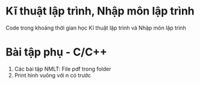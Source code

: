 # Kĩ thuật lập trình, Nhập môn lập trình
Code trong khoảng thời gian học Kĩ thuật lập trình và Nhập môn lập trình

# Bài tập phụ - C/C++
1.  Các bài tập NMLT: File pdf trong folder
2.  Print hình vuông với n có trước
